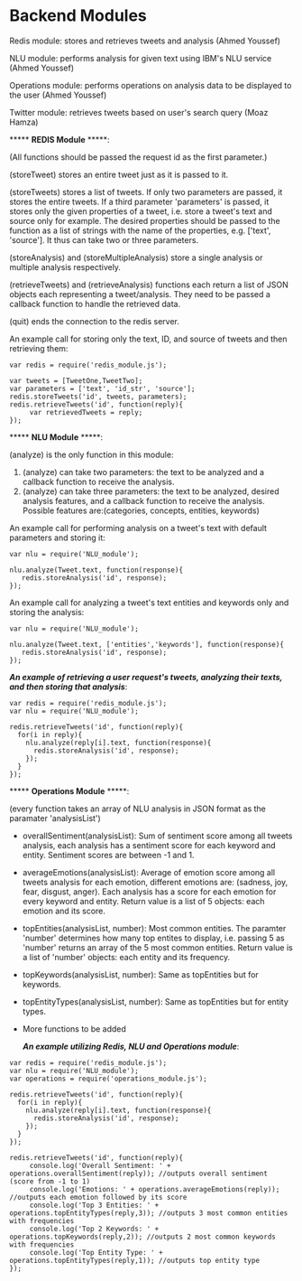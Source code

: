 # Backend Modules
Redis module: stores and retrieves tweets and analysis (Ahmed Youssef)

NLU module: performs analysis for given text using IBM's NLU service (Ahmed Youssef)

Operations module: performs operations on analysis data to be displayed to the user (Ahmed Youssef)

Twitter module: retrieves tweets based on user's search query (Moaz Hamza)

***** **REDIS Module** *****:

(All functions should be passed the request id as the first parameter.)

(storeTweet) stores an entire tweet just as it is passed to it.

(storeTweets) stores a list of tweets. If only two parameters are passed, it stores the entire tweets. If a third parameter 'parameters' is passed, it stores only the given properties of a tweet, i.e. store a tweet's text and source only for example. The desired properties should be passed to the function as a list of strings with the name of the properties, e.g. ['text', 'source']. It thus can take two or three parameters.

(storeAnalysis) and (storeMultipleAnalysis) store a single analysis or multiple analysis respectively.

(retrieveTweets) and (retrieveAnalysis) functions each return a list of JSON objects each representing a tweet/analysis. They  need to be passed a callback function to handle the retrieved data.

(quit) ends the connection to the redis server.


An example call for storing only the text, ID, and source of tweets and then retrieving them:

```
var redis = require('redis_module.js');

var tweets = [TweetOne,TweetTwo];
var parameters = ['text', 'id_str', 'source'];
redis.storeTweets('id', tweets, parameters);
redis.retrieveTweets('id', function(reply){
     var retrievedTweets = reply;
});
```

***** **NLU Module** *****:

(analyze) is the only function in this module:

1. (analyze) can take two parameters: the text to be analyzed and a callback function to receive the analysis.
2. (analyze) can take three parameters:  the text to be analyzed, desired analysis features, and a callback function to receive the analysis. Possible features are:(categories, concepts, entities, keywords)

An example call for performing analysis on a tweet's text with default parameters and storing it:

```
var nlu = require('NLU_module');

nlu.analyze(Tweet.text, function(response){
   redis.storeAnalysis('id', response);
});
 ``` 
 
 An example call for  analyzing a tweet's text entities and keywords only and storing the analysis:

```
var nlu = require('NLU_module');

nlu.analyze(Tweet.text, ['entities','keywords'], function(response){
   redis.storeAnalysis('id', response);
});
 ``` 
 
 
  
  ***An example of retrieving a user request's tweets, analyzing their texts, and then storing that analysis***:
  
```
var redis = require('redis_module.js');
var nlu = require('NLU_module');

redis.retrieveTweets('id', function(reply){
  for(i in reply){
    nlu.analyze(reply[i].text, function(response){
      redis.storeAnalysis('id', response);
    });
  }
});
```

***** **Operations Module** *****:

(every function takes an array of NLU analysis in JSON format as the paramater 'analysisList')

- overallSentiment(analysisList): Sum of sentiment score among all tweets analysis, each analysis has a sentiment score for each keyword and entity. Sentiment scores are between -1 and 1.

- averageEmotions(analysisList): Average of emotion score among all tweets analysis for each emotion, different emotions are: (sadness, joy, fear, disgust, anger). Each analysis has a score for each emotion for every keyword and entity. Return value is a list of 5 objects: each emotion and its score.

- topEntities(analysisList, number): Most common entities. The paramter 'number' determines how many top entites to display, i.e. passing 5 as 'number' returns an array of the 5 most common entities. Return value is a list of 'number' objects: each entity and its frequency.

- topKeywords(analysisList, number): Same as topEntities but for keywords.

- topEntityTypes(analysisList, number): Same as topEntities but for entity types.

- More functions to be added

  ***An example utilizing Redis, NLU and Operations module***:
  
```
var redis = require('redis_module.js');
var nlu = require('NLU_module');
var operations = require('operations_module.js');

redis.retrieveTweets('id', function(reply){
  for(i in reply){
    nlu.analyze(reply[i].text, function(response){
      redis.storeAnalysis('id', response);
    });
  }
});

redis.retrieveTweets('id', function(reply){
     console.log('Overall Sentiment: ' + operations.overallSentiment(reply)); //outputs overall sentiment (score from -1 to 1)
     console.log('Emotions: ' + operations.averageEmotions(reply)); //outputs each emotion followed by its score
     console.log('Top 3 Entities: ' + operations.topEntityTypes(reply,3)); //outputs 3 most common entities with frequencies 
     console.log('Top 2 Keywords: ' + operations.topKeywords(reply,2)); //outputs 2 most common keywords with frequencies
     console.log('Top Entity Type: ' + operations.topEntityTypes(reply,1)); //outputs top entity type
});

```


